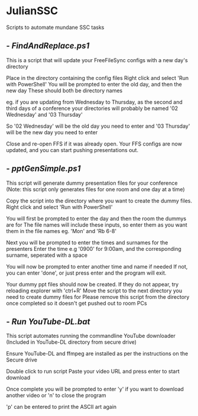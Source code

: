 # JulianSSC
Scripts to automate mundane SSC tasks

## - *FindAndReplace.ps1*
This is a script that will update your FreeFileSync configs with a new day's directory

Place in the directory containing the config files
Right click and select 'Run with PowerShell'
You will be prompted to enter the old day, and then the new day
These should both be directory names

eg. if you are updating from Wednesday to Thursday, as the second and third days of a conference
your directories will probably be named '02 Wednesday' and '03 Thursday'

So '02 Wednesday' will be the old day you need to enter
and '03 Thursday' will be the new day you need to enter

Close and re-open FFS if it was already open.
Your FFS configs are now updated, and you can start pushing presentations out.


## - *pptGenSimple.ps1*
This script will generate dummy presentation files for your conference
(Note: this script only generates files for one room and one day at a time)

Copy the script into the directory where you want to create the dummy files.
Right click and select 'Run with PowerShell'

You will first be prompted to enter the day and then the room the dummys are for
The file names will include these inputs, so enter them as you want them in the file names
eg. 'Mon' and 'Rb 6-8'

Next you will be prompted to enter the times and surnames for the presenters
Enter the time e.g '0900' for 9:00am, and the corresponding surname, seperated with a space

You will now be prompted to enter another time and name if needed
If not, you can enter 'done', or just press enter and the program will exit.

Your dummy ppt files should now be created.
If they do not appear, try reloading explorer with 'ctrl+R'
Move the script to the next directory you need to create dummy files for
Please remove this script from the directory once completed so it doesn't get pushed out to room PCs


## - *Run YouTube-DL.bat*
This script automates running the commandline YouTube downloader
(Included in YouTube-DL directory from secure drive)

Ensure YouTube-DL and ffmpeg are installed as per the instructions on the Secure drive

Double click to run script
Paste your video URL and press enter to start download

Once complete you will be prompted to enter 'y' if you want to download another video
or 'n' to close the program

'p' can be entered to print the ASCII art again
